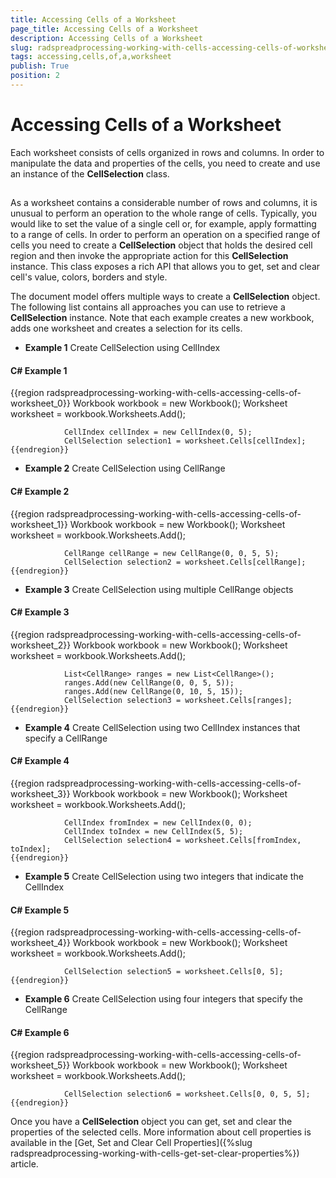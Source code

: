 ```yaml
---
title: Accessing Cells of a Worksheet
page_title: Accessing Cells of a Worksheet
description: Accessing Cells of a Worksheet
slug: radspreadprocessing-working-with-cells-accessing-cells-of-worksheet
tags: accessing,cells,of,a,worksheet
publish: True
position: 2
---
```


# Accessing Cells of a Worksheet



Each worksheet consists of cells organized in rows and columns. In order to manipulate the data and properties of the cells, you need to create and use an instance of the __CellSelection__ class.
      

## 

As a worksheet contains a considerable number of rows and columns, it is unusual to perform an operation to the whole range of cells. Typically, you would like to set the value of a single cell or, for example, apply formatting to a range of cells. In order to perform an operation on a specified range of cells you need to create a __CellSelection__ object that holds the desired cell region and then invoke the appropriate action for this __CellSelection__ instance. This class exposes a rich API that allows you to get, set and clear cell's value, colors, borders and style.
        

The document model offers multiple ways to create a __CellSelection__ object. The following list contains all approaches you can use to retrieve a __CellSelection__ instance. Note that each example creates a new workbook, adds one worksheet and creates a selection for its cells.
        

* __Example 1__ Create CellSelection using CellIndex
            

#### __C# Example 1__

{{region radspreadprocessing-working-with-cells-accessing-cells-of-worksheet_0}}
	            Workbook workbook = new Workbook();
	            Worksheet worksheet = workbook.Worksheets.Add();
	
	            CellIndex cellIndex = new CellIndex(0, 5);
	            CellSelection selection1 = worksheet.Cells[cellIndex];
	{{endregion}}



* __Example 2__ Create CellSelection using CellRange
            

#### __C# Example 2__

{{region radspreadprocessing-working-with-cells-accessing-cells-of-worksheet_1}}
	            Workbook workbook = new Workbook();
	            Worksheet worksheet = workbook.Worksheets.Add();
	
	            CellRange cellRange = new CellRange(0, 0, 5, 5);
	            CellSelection selection2 = worksheet.Cells[cellRange];
	{{endregion}}



* __Example 3__ Create CellSelection using multiple CellRange objects
            

#### __C# Example 3__

{{region radspreadprocessing-working-with-cells-accessing-cells-of-worksheet_2}}
	            Workbook workbook = new Workbook();
	            Worksheet worksheet = workbook.Worksheets.Add();
	
	            List<CellRange> ranges = new List<CellRange>();
	            ranges.Add(new CellRange(0, 0, 5, 5));
	            ranges.Add(new CellRange(0, 10, 5, 15));
	            CellSelection selection3 = worksheet.Cells[ranges];
	{{endregion}}



* __Example 4__ Create CellSelection using two CellIndex instances that specify a CellRange
            

#### __C# Example 4__

{{region radspreadprocessing-working-with-cells-accessing-cells-of-worksheet_3}}
	            Workbook workbook = new Workbook();
	            Worksheet worksheet = workbook.Worksheets.Add();
	
	            CellIndex fromIndex = new CellIndex(0, 0);
	            CellIndex toIndex = new CellIndex(5, 5);
	            CellSelection selection4 = worksheet.Cells[fromIndex, toIndex];
	{{endregion}}



* __Example 5__ Create CellSelection using two integers that indicate the CellIndex
            

#### __C# Example 5__

{{region radspreadprocessing-working-with-cells-accessing-cells-of-worksheet_4}}
	            Workbook workbook = new Workbook();
	            Worksheet worksheet = workbook.Worksheets.Add();
	
	            CellSelection selection5 = worksheet.Cells[0, 5];
	{{endregion}}



* __Example 6__ Create CellSelection using four integers that specify the CellRange
            

#### __C# Example 6__

{{region radspreadprocessing-working-with-cells-accessing-cells-of-worksheet_5}}
	            Workbook workbook = new Workbook();
	            Worksheet worksheet = workbook.Worksheets.Add();
	
	            CellSelection selection6 = worksheet.Cells[0, 0, 5, 5];
	{{endregion}}



Once you have a __CellSelection__ object you can get, set and clear the properties of the selected cells. More information about
          cell properties is available in the [Get, Set and Clear Cell Properties]({%slug radspreadprocessing-working-with-cells-get-set-clear-properties%}) article.
        
